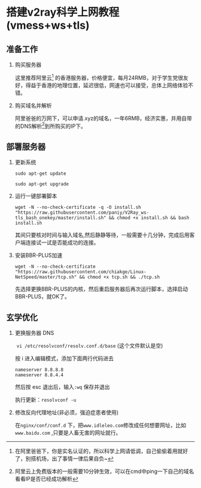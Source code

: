 # 搭建v2ray科学上网教程 (vmess+ws+tls)

## 准备工作

1. 购买服务器

   这里推荐阿里云[^温馨提示] 的香港服务器，价格便宜，每月24RMB，对于学生党很友好，得益于香港的地理位置，延迟很低，网速也可以接受，总体上网络体验不错。

2. 购买域名并解析

   阿里爸爸的万网下，可以申请.xyz的域名，一年6RMB，经济实惠，并用自带的DNS解析[^时间]到所购买的IP下。

[^温馨提示]: 在阿里爸爸下，你是实名认证的，所以科学上网请低调，自己偷偷着用就好了，别搭机场，出了事情一律后果自负~
[^时间]: 阿里云上免费版本的一般需要10分钟生效，可以在cmd中ping一下自己的域名看看IP是否已经成功解析

## 部署服务器

1. 更新系统

   `sudo apt-get update`

   `sudo apt-get upgrade`

2. 运行一键部署脚本

   `wget -N --no-check-certificate -q -O install.sh "https://raw.githubusercontent.com/paniy/V2Ray_ws-tls_bash_onekey/master/install.sh" && chmod +x install.sh && bash install.sh`
   
   其间只要核对时间与输入域名,然后静静等待，一般需要十几分钟，完成后用客户端连接试一试是否能成功的连接。
   
3. 安装BBR-PLUS加速

     `wget -N --no-check-certificate "https://raw.githubusercontent.com/chiakge/Linux-NetSpeed/master/tcp.sh" && chmod +x tcp.sh && ./tcp.sh`

   先选择更换BBR-PLUS的内核，然后重启服务器后再次运行脚本，选择启动BBR-PLUS，就OK了。

## 玄学优化

1. 更换服务器 DNS

   ​		`vi /etc/resolvconf/resolv.conf.d/base` (这个文件默认是空)

   按 i 进入编辑模式，添加下面两行代码进去

   ```
   nameserver 8.8.8.8
   nameserver 8.8.4.4
   ```

   然后按 esc 退出后，输入`:wq` 保存并退出

   执行更新：`resolvconf -u`

2. 修改反向代理地址(非必须，强迫症患者使用)

   在`nginx/conf/conf.d` 下，把`www.idleleo.com`修改成任何想要网址，比如`www.baidu.com` ,只要是人畜无害的网址就行。


